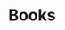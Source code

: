 ---
title: "Books"
description: "The books that I've read"
menu: "main"
layout: "books"

Books:
  - title: "The Heaven and Earth Grocery Store"
    author: "James McBride"
  - title: "How to do Nothing"
    author: "Jenny Odell"
  - title: "Natural Beauty"
    author: "Ling Ling Huang"
  - title: "The Galaxy and the Ground Within"
    author: "Becky Chambers"
  - title: "Record of a Spaceborn Few"
    author: "Becky Chambers"
  - title: "A Closed and Common Orbit"
    author: "Becky Chambers"
  - title: "The Long Way to a Small Angry Planet"
    author: "Becky Chambers"
  - title: "A Walk in the Woods"
    author: "Bill Bryson"
  - title: "Busy Doing Nothing"
    author: "Rekka Bellum et al"
  - title: "The Ministry For the Future"
    author: "Kim Stanley Robinson"
  - title: "A Field Guide to Getting Lost"
    author: "Rebecca Solnit"
  - title: "23 Things They Don't Tell You About Capitalism"
    author: "Ha-Joon Chang"
  - title: "Ministry of Moral Panic"
    author: "Amanda Lee Koe"
  - title: "We are not the Enemy"
    author: "Constance Singam et al"
  - title: "Just Kids"
    author: "Patti Smith"
  - title: "No Longer Human"
    author: "Osamu Dazai"
  - title: "Sister Snake"
    author: "Amanda Lee Koe"
  - title: "The Catcher in the Rye"
    author: "J.D. Salinger"
  - title: "All About Love: New Visions"
    author: "Bell Hooks"
  - title: "The Lonesome Bodybuilder"
    author: "Yukiko Moyota"
  - title: "To Live"
    author: "Yu Hua"
  - title: "A Tale for the Time Being"
    author: "Ruth Ozeki"
  - title: "Norwegian Wood"
    author: "Haruki Murakami"
---